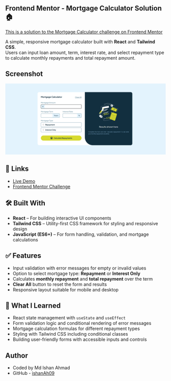 ## Frontend Mentor - Mortgage Calculator Solution 🏠

[This is a solution to the Mortgage Calculator challenge on Frontend Mentor](https://www.frontendmentor.io/challenges/mortgage-repayment-calculator-Galx1LXK73)

A simple, responsive mortgage calculator built with **React** and **Tailwind CSS**.  
Users can input loan amount, term, interest rate, and select repayment type to calculate monthly repayments and total repayment amount.

## Screenshot

![Mortgage repayment calculator](./screenshot.png)

## 🔗 Links

- [Live Demo](https://mortgagecalculator-psi.vercel.app/)
- [Frontend Mentor Challenge](https://www.frontendmentor.io/challenges/mortgage-repayment-calculator-Galx1LXK73)

## 🛠️ Built With

- **React** – For building interactive UI components
- **Tailwind CSS** – Utility-first CSS framework for styling and responsive design
- **JavaScript (ES6+)** – For form handling, validation, and mortgage calculations

## ✅ Features

- Input validation with error messages for empty or invalid values
- Option to select mortgage type: **Repayment** or **Interest Only**
- Calculates **monthly repayment** and **total repayment** over the term
- **Clear All** button to reset the form and results
- Responsive layout suitable for mobile and desktop

## 🧠 What I Learned

- React state management with `useState` and `useEffect`
- Form validation logic and conditional rendering of error messages
- Mortgage calculation formulas for different repayment types
- Styling with Tailwind CSS including conditional classes
- Building user-friendly forms with accessible inputs and controls

## Author

- Coded by Md Ishan Ahmad
- GitHub - [ishanAh09](https://github.com/ishanah09)
